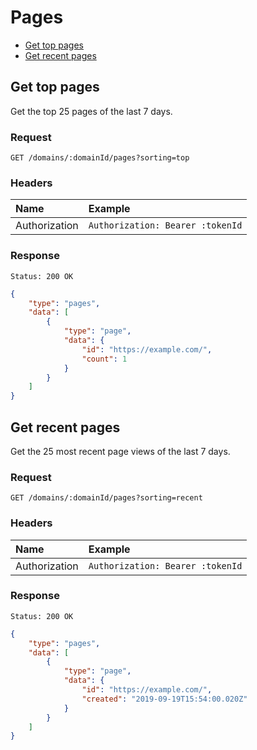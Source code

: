# Pages

- [Get top pages](#get-top-pages)
- [Get recent pages](#get-recent-pages)

## Get top pages

Get the top 25 pages of the last 7 days.

### Request

```
GET /domains/:domainId/pages?sorting=top
```

### Headers

| Name | Example |
|:-----------|:------------|
| Authorization | `Authorization: Bearer :tokenId` |

### Response

```
Status: 200 OK
```

```json
{
	"type": "pages",
	"data": [
		{
			"type": "page",
			"data": {
				"id": "https://example.com/",
				"count": 1
			}
		}
	]
}
```

## Get recent pages

Get the 25 most recent page views of the last 7 days.

### Request

```
GET /domains/:domainId/pages?sorting=recent
```

### Headers

| Name | Example |
|:-----------|:------------|
| Authorization | `Authorization: Bearer :tokenId` |

### Response

```
Status: 200 OK
```

```json
{
	"type": "pages",
	"data": [
		{
			"type": "page",
			"data": {
				"id": "https://example.com/",
				"created": "2019-09-19T15:54:00.020Z"
			}
		}
	]
}
```